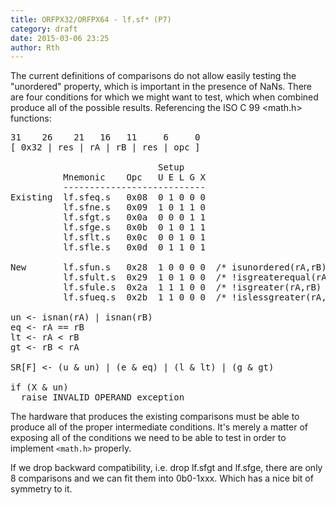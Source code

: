 ```yaml
---
title: ORFPX32/ORFPX64 - lf.sf* (P7)
category: draft
date: 2015-03-06 23:25
author: Rth
---
```


The current definitions of comparisons do not allow easily testing the "unordered" property, which is
important in the presence of NaNs.  There are four conditions for which we might want to test, which
when combined produce all of the possible results.  Referencing the ISO C 99 <math.h> functions:

<pre>
31    26    21   16   11     6     0
[ 0x32 | res | rA | rB | res | opc ]

                            Setup
          Mnemonic    Opc   U E L G X
          ---------------------------
Existing  lf.sfeq.s   0x08  0 1 0 0 0
          lf.sfne.s   0x09  1 0 1 1 0
          lf.sfgt.s   0x0a  0 0 0 1 1
          lf.sfge.s   0x0b  0 1 0 1 1
          lf.sflt.s   0x0c  0 0 1 0 1
          lf.sfle.s   0x0d  0 1 1 0 1

New       lf.sfun.s   0x28  1 0 0 0 0  /* isunordered(rA,rB) */
          lf.sfult.s  0x29  1 0 1 0 0  /* !isgreaterequal(rA,rB) */
          lf.sfule.s  0x2a  1 1 1 0 0  /* !isgreater(rA,rB) */
          lf.sfueq.s  0x2b  1 1 0 0 0  /* !islessgreater(rA,rB) */

un <- isnan(rA) | isnan(rB)
eq <- rA == rB
lt <- rA < rB
gt <- rB < rA

SR[F] <- (u & un) | (e & eq) | (l & lt) | (g & gt)

if (X & un)
  raise INVALID_OPERAND exception
</pre>

The hardware that produces the existing comparisons must be able to
produce all of the proper intermediate conditions.  It's merely a 
matter of exposing all of the conditions we need to be able to test
in order to implement `<math.h>` properly.

If we drop backward compatibility, i.e. drop lf.sfgt and lf.sfge,
there are only 8 comparisons and we can fit them into 0b0-1xxx.
Which has a nice bit of symmetry to it.


